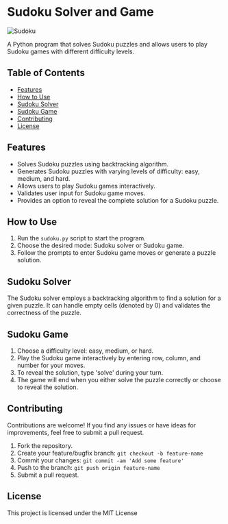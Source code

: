 # Sudoku Solver and Game

![Sudoku](https://jump.dev/JuMP.jl/stable/assets/partial_sudoku.png)

A Python program that solves Sudoku puzzles and allows users to play Sudoku games with different difficulty levels.

## Table of Contents

- [Features](#features)
- [How to Use](#how-to-use)
- [Sudoku Solver](#sudoku-solver)
- [Sudoku Game](#sudoku-game)
- [Contributing](#contributing)
- [License](#license)

## Features

- Solves Sudoku puzzles using backtracking algorithm.
- Generates Sudoku puzzles with varying levels of difficulty: easy, medium, and hard.
- Allows users to play Sudoku games interactively.
- Validates user input for Sudoku game moves.
- Provides an option to reveal the complete solution for a Sudoku puzzle.

## How to Use

1. Run the `sudoku.py` script to start the program.
2. Choose the desired mode: Sudoku solver or Sudoku game.
3. Follow the prompts to enter Sudoku game moves or generate a puzzle solution.

## Sudoku Solver

The Sudoku solver employs a backtracking algorithm to find a solution for a given puzzle. It can handle empty cells (denoted by 0) and validates the correctness of the puzzle.

## Sudoku Game

1. Choose a difficulty level: easy, medium, or hard.
2. Play the Sudoku game interactively by entering row, column, and number for your moves.
3. To reveal the solution, type 'solve' during your turn.
4. The game will end when you either solve the puzzle correctly or choose to reveal the solution.

## Contributing

Contributions are welcome! If you find any issues or have ideas for improvements, feel free to submit a pull request.

1. Fork the repository.
2. Create your feature/bugfix branch: `git checkout -b feature-name`
3. Commit your changes: `git commit -am 'Add some feature'`
4. Push to the branch: `git push origin feature-name`
5. Submit a pull request.

## License

This project is licensed under the MIT License
